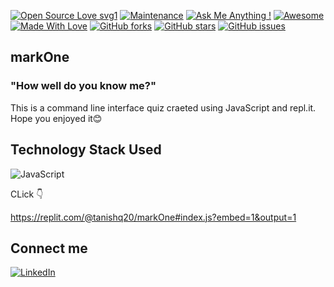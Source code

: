 [![Open Source Love svg1](https://badges.frapsoft.com/os/v1/open-source.svg?v=103)](https://github.com/ellerbrock/open-source-badges/)
[![Maintenance](https://img.shields.io/badge/Maintained%3F-yes-green.svg)](https://github.com/tanishq20)
[![Ask Me Anything !](https://img.shields.io/badge/Ask%20me-anything-1abc9c.svg)](https://github.com/tanishq20)
[![Awesome](https://cdn.rawgit.com/sindresorhus/awesome/d7305f38d29fed78fa85652e3a63e154dd8e8829/media/badge.svg)](https://github.com/tanishq20)
[![Made With Love](https://img.shields.io/badge/Made%20With-Love-orange.svg)](https://github.com/tanishq20)
[![GitHub forks](https://img.shields.io/github/forks/saswatamcode/the_shoppies?style=social)](https://github.com/tanishq20/markOne/network/members)
[![GitHub stars](https://img.shields.io/github/stars/saswatamcode/the_shoppies?style=social)](https://github.com/tanishq20/markOne/stargazers)
[![GitHub issues](https://img.shields.io/github/issues/saswatamcode/the_shoppies.svg)](https://github.com/tanishq20/markOne/issues)

## markOne
### "How well do you know me?"

This is a command line interface quiz craeted using JavaScript and repl.it. Hope you enjoyed it😊

## Technology Stack Used

![JavaScript](https://img.shields.io/badge/frontend-javascript-blue.svg?logo=javascript&style=flat-square)

CLick 👇 

https://replit.com/@tanishq20/markOne#index.js?embed=1&output=1

## Connect me

[![LinkedIn](https://img.shields.io/static/v1.svg?label=connect&message=@tanishqkumar&color=grey&logo=linkedin&style=flat&logoColor=white&colorA=blue)](https://www.linkedin.com/in/tanishqkumar)
